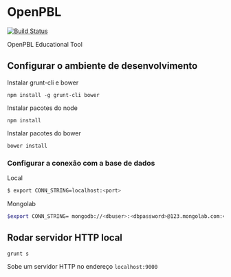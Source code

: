 # OpenPBL

[![Build Status](https://travis-ci.org/DuduMonkey/OpenPBL.svg?branch=master)](https://travis-ci.org/DuduMonkey/OpenPBL)

OpenPBL Educational Tool

## Configurar o ambiente de desenvolvimento
Instalar grunt-cli e bower

`npm install -g grunt-cli bower`

Instalar pacotes do node

`npm install`

Instalar pacotes do bower

`bower install`

### Configurar a conexão com a base de dados
Local
```sh
$ export CONN_STRING=localhost:<port>
```
Mongolab
```sh
$export CONN_STRING= mongodb://<dbuser>:<dbpassword>@123.mongolab.com:4232/base
```

## Rodar servidor HTTP local

`grunt s`

Sobe um servidor HTTP no endereço `localhost:9000`
